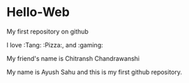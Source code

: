 # Hello-Web

My first repository on github

I love :Tang: :Pizza:, and :gaming:

My friend's name is Chitransh Chandrawanshi

My name is Ayush Sahu and this is my first github repository.
